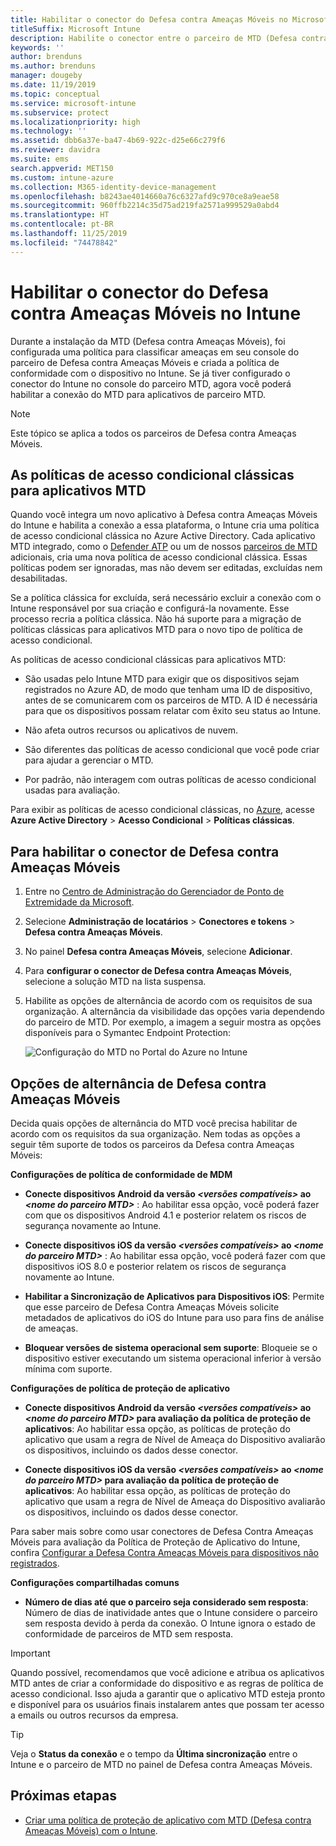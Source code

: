 ```yaml
---
title: Habilitar o conector do Defesa contra Ameaças Móveis no Microsoft Intune
titleSuffix: Microsoft Intune
description: Habilite o conector entre o parceiro de MTD (Defesa contra Ameaças Móveis) e o Microsoft Intune.
keywords: ''
author: brenduns
ms.author: brenduns
manager: dougeby
ms.date: 11/19/2019
ms.topic: conceptual
ms.service: microsoft-intune
ms.subservice: protect
ms.localizationpriority: high
ms.technology: ''
ms.assetid: dbb6a37e-ba47-4b69-922c-d25e66c279f6
ms.reviewer: davidra
ms.suite: ems
search.appverid: MET150
ms.custom: intune-azure
ms.collection: M365-identity-device-management
ms.openlocfilehash: b8243ae4014660a76c6327afd9c970ce8a9eae58
ms.sourcegitcommit: 960ffb2214c35d75ad219fa2571a999529a0abd4
ms.translationtype: HT
ms.contentlocale: pt-BR
ms.lasthandoff: 11/25/2019
ms.locfileid: "74478842"
---
```

# <a name="enable-the-mobile-threat-defense-connector-in-intune"></a>Habilitar o conector do Defesa contra Ameaças Móveis no Intune

Durante a instalação da MTD (Defesa contra Ameaças Móveis), foi configurada uma política para classificar ameaças em seu console do parceiro de Defesa contra Ameaças Móveis e criada a política de conformidade com o dispositivo no Intune. Se já tiver configurado o conector do Intune no console do parceiro MTD, agora você poderá habilitar a conexão do MTD para aplicativos de parceiro MTD.

> [!NOTE]
> Este tópico se aplica a todos os parceiros de Defesa contra Ameaças Móveis.

## <a name="classic-conditional-access-policies-for-mtd-apps"></a>As políticas de acesso condicional clássicas para aplicativos MTD

Quando você integra um novo aplicativo à Defesa contra Ameaças Móveis do Intune e habilita a conexão a essa plataforma, o Intune cria uma política de acesso condicional clássica no Azure Active Directory. Cada aplicativo MTD integrado, como o [Defender ATP](advanced-threat-protection.md) ou um de nossos [parceiros de MTD](mobile-threat-defense.md#mobile-threat-defense-partners) adicionais, cria uma nova política de acesso condicional clássica. Essas políticas podem ser ignoradas, mas não devem ser editadas, excluídas nem desabilitadas.

Se a política clássica for excluída, será necessário excluir a conexão com o Intune responsável por sua criação e configurá-la novamente. Esse processo recria a política clássica. Não há suporte para a migração de políticas clássicas para aplicativos MTD para o novo tipo de política de acesso condicional.

As políticas de acesso condicional clássicas para aplicativos MTD:

- São usadas pelo Intune MTD para exigir que os dispositivos sejam registrados no Azure AD, de modo que tenham uma ID de dispositivo, antes de se comunicarem com os parceiros de MTD. A ID é necessária para que os dispositivos possam relatar com êxito seu status ao Intune.

- Não afeta outros recursos ou aplicativos de nuvem.

- São diferentes das políticas de acesso condicional que você pode criar para ajudar a gerenciar o MTD.

- Por padrão, não interagem com outras políticas de acesso condicional usadas para avaliação.

Para exibir as políticas de acesso condicional clássicas, no [Azure](https://portal.azure.com/#home), acesse **Azure Active Directory** > **Acesso Condicional** > **Políticas clássicas**.

## <a name="to-enable-the-mobile-threat-defense-connector"></a>Para habilitar o conector de Defesa contra Ameaças Móveis

1. Entre no [Centro de Administração do Gerenciador de Ponto de Extremidade da Microsoft](https://go.microsoft.com/fwlink/?linkid=2109431).

2. Selecione **Administração de locatários** > **Conectores e tokens** > **Defesa contra Ameaças Móveis**.

3. No painel **Defesa contra Ameaças Móveis**, selecione **Adicionar**.

4. Para **configurar o conector de Defesa contra Ameaças Móveis**, selecione a solução MTD na lista suspensa.

5. Habilite as opções de alternância de acordo com os requisitos de sua organização. A alternância da visibilidade das opções varia dependendo do parceiro de MTD.  Por exemplo, a imagem a seguir mostra as opções disponíveis para o Symantec Endpoint Protection:

   ![Configuração do MTD no Portal do Azure no Intune](./media/mtd-connector-enable/enable-mtd-connector-1.png)

## <a name="mobile-threat-defense-toggle-options"></a>Opções de alternância de Defesa contra Ameaças Móveis

Decida quais opções de alternância do MTD você precisa habilitar de acordo com os requisitos da sua organização. Nem todas as opções a seguir têm suporte de todos os parceiros da Defesa contra Ameaças Móveis:

**Configurações de política de conformidade de MDM**

- **Conecte dispositivos Android da versão _\<versões compatíveis>_ ao _\<nome do parceiro MTD>_** : Ao habilitar essa opção, você poderá fazer com que os dispositivos Android 4.1 e posterior relatem os riscos de segurança novamente ao Intune.

- **Conecte dispositivos iOS da versão _\<versões compatíveis>_ ao _\<nome do parceiro MTD>_** : Ao habilitar essa opção, você poderá fazer com que dispositivos iOS 8.0 e posterior relatem os riscos de segurança novamente ao Intune.

- **Habilitar a Sincronização de Aplicativos para Dispositivos iOS**: Permite que esse parceiro de Defesa Contra Ameaças Móveis solicite metadados de aplicativos do iOS do Intune para uso para fins de análise de ameaças.

- **Bloquear versões de sistema operacional sem suporte**: Bloqueie se o dispositivo estiver executando um sistema operacional inferior à versão mínima com suporte.

**Configurações de política de proteção de aplicativo**

- **Conecte dispositivos Android da versão *\<versões compatíveis>*  ao *\<nome do parceiro MTD>* para avaliação da política de proteção de aplicativos**: Ao habilitar essa opção, as políticas de proteção do aplicativo que usam a regra de Nível de Ameaça do Dispositivo avaliarão os dispositivos, incluindo os dados desse conector.

- **Conecte dispositivos iOS da versão *\<versões compatíveis>*  ao *\<nome do parceiro MTD>* para avaliação da política de proteção de aplicativos**: Ao habilitar essa opção, as políticas de proteção do aplicativo que usam a regra de Nível de Ameaça do Dispositivo avaliarão os dispositivos, incluindo os dados desse conector.

Para saber mais sobre como usar conectores de Defesa Contra Ameaças Móveis para avaliação da Política de Proteção de Aplicativo do Intune, confira [Configurar a Defesa Contra Ameaças Móveis para dispositivos não registrados](~/protect/mtd-enable-unenrolled-devices.md).

**Configurações compartilhadas comuns**

- **Número de dias até que o parceiro seja considerado sem resposta**: Número de dias de inatividade antes que o Intune considere o parceiro sem resposta devido à perda da conexão. O Intune ignora o estado de conformidade de parceiros de MTD sem resposta.

> [!IMPORTANT]
> Quando possível, recomendamos que você adicione e atribua os aplicativos MTD antes de criar a conformidade do dispositivo e as regras de política de acesso condicional. Isso ajuda a garantir que o aplicativo MTD esteja pronto e disponível para os usuários finais instalarem antes que possam ter acesso a emails ou outros recursos da empresa.

> [!TIP]
> Veja o **Status da conexão** e o tempo da **Última sincronização** entre o Intune e o parceiro de MTD no painel de Defesa contra Ameaças Móveis.

## <a name="next-steps"></a>Próximas etapas

- [Criar uma política de proteção de aplicativo com MTD (Defesa contra Ameaças Móveis) com o Intune](~/protect/mtd-app-protection-policy.md).
